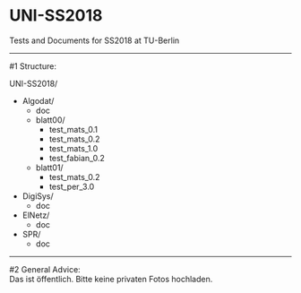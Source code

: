 # UNI-SS2018
Tests and Documents for SS2018 at TU-Berlin

______________________
#1 Structure: 

UNI-SS2018/
  - Algodat/
    - doc
    - blatt00/
      - test_mats_0.1
      - test_mats_0.2
      - test_mats_1.0
      - test_fabian_0.2
    - blatt01/
      - test_mats_0.2
      - test_per_3.0
  - DigiSys/
    - doc
  - ElNetz/ 
    - doc
  - SPR/ 
    - doc

  
_______________________
 #2 General Advice:  
Das ist öffentlich. Bitte keine privaten Fotos hochladen.
